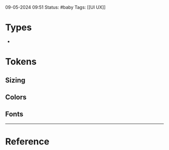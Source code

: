 09-05-2024 09:51
Status: #baby
Tags: [[UI UX]]

# Types
- 
# Tokens
## Sizing
## Colors
## Fonts


***
# Reference
